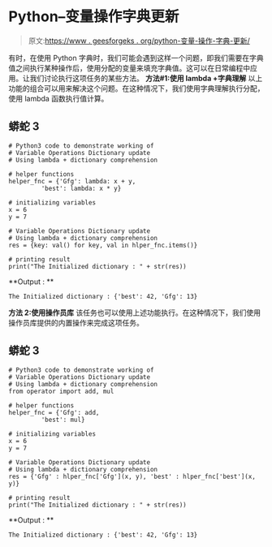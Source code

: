 # Python–变量操作字典更新

> 原文:[https://www . geesforgeks . org/python-变量-操作-字典-更新/](https://www.geeksforgeeks.org/python-variable-operations-dictionary-update/)

有时，在使用 Python 字典时，我们可能会遇到这样一个问题，即我们需要在字典值之间执行某种操作后，使用分配的变量来填充字典值。这可以在日常编程中应用。让我们讨论执行这项任务的某些方法。
**方法#1:使用 lambda +字典理解**
以上功能的组合可以用来解决这个问题。在这种情况下，我们使用字典理解执行分配，使用 lambda 函数执行值计算。

## 蟒蛇 3

```
# Python3 code to demonstrate working of
# Variable Operations Dictionary update
# Using lambda + dictionary comprehension

# helper functions
helper_fnc = {'Gfg': lambda: x + y,
         'best': lambda: x * y}

# initializing variables
x = 6
y = 7

# Variable Operations Dictionary update
# Using lambda + dictionary comprehension
res = {key: val() for key, val in hlper_fnc.items()}

# printing result
print("The Initialized dictionary : " + str(res))
```

**Output : **

```
The Initialized dictionary : {'best': 42, 'Gfg': 13}
```

**方法 2:使用操作员库**
该任务也可以使用上述功能执行。在这种情况下，我们使用操作员库提供的内置操作来完成这项任务。

## 蟒蛇 3

```
# Python3 code to demonstrate working of
# Variable Operations Dictionary update
# Using lambda + dictionary comprehension
from operator import add, mul

# helper functions
helper_fnc = {'Gfg': add,
         'best': mul}

# initializing variables
x = 6
y = 7

# Variable Operations Dictionary update
# Using lambda + dictionary comprehension
res = {'Gfg' : hlper_fnc['Gfg'](x, y), 'best' : hlper_fnc['best'](x, y)}

# printing result
print("The Initialized dictionary : " + str(res))
```

**Output : **

```
The Initialized dictionary : {'best': 42, 'Gfg': 13}
```
